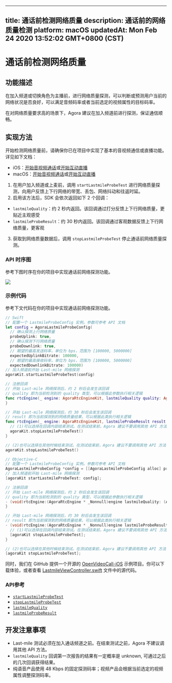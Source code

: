 
---
title: 通话前检测网络质量
description: 通话前的网络质量检测
platform: macOS
updatedAt: Mon Feb 24 2020 13:52:02 GMT+0800 (CST)
---
# 通话前检测网络质量
## 功能描述

在加入频道或切换角色为主播前，进行网络质量探测，可以判断或预测用户当前的网络状况是否良好，可以满足音频码率或者当前选定的视频属性的目标码率。

在对网络质量要求高的场景下，Agora 建议在加入频道前进行探测，保证通信顺畅。

## 实现方法

开始检测网络质量前，请确保你已在项目中实现了基本的音视频通信或直播功能。详见如下文档：
- iOS：[开始音视频通话](../../cn/Video/start_call_ios.md)或[开始互动直播](../../cn/Video/start_live_ios.md)
- macOS：[开始音视频通话](../../cn/Video/start_call_mac.md)或[开始互动直播](../../cn/Video/start_live_mac.md)

1. 在用户加入频道或上麦前，调用 `startLastmileProbeTest` 进行网络质量探测，向用户反馈上下行网络的带宽、丢包、网络抖动和往返时延。
2. 启用该方法后，SDK 会依次返回如下 2 个回调：
- `lastmileQuality`：约 2 秒内返回。该回调通过打分反馈上下行网络质量，更贴近主观感受
- `lastmileProbeResult`：约 30 秒内返回。该回调通过客观数据反馈上下行网络质量，更客观
3. 获取到网络质量数据后，调用 `stopLastmileProbeTest` 停止通话前网络质量探测。

### API 时序图

参考下图时序在你的项目中实现通话前网络探测功能。

![](https://web-cdn.agora.io/docs-files/1569465210614)

### 示例代码

参考下文代码在你的项目中实现通话前网络探测功能。

```swift
// Swift
// 配置一个 LastmileProbeConfig 实例。参数可参考 API 文档
let config = AgoraLastmileProbeConfig(
  // 确认探测上行网络质量
  probeUplink: true, 
  // 确认探测下行网络质量
  probeDownlink: true,
  // 期望的最高发送码率，单位为 bps，范围为 [100000, 5000000]
  expectedUplinkBitrate: 100000, 
  // 期望的最高接收码率，单位为 bps，范围为 [100000, 5000000]
  expectedDownlinkBitrate: 100000)
// 加入频道前开始 Last-mile 网络探测
agoraKit.startLastmileProbeTest(config)

// 注册回调
// 开始 Last-mile 网络探测后，约 2 秒后会发生该回调
// quality 即为当前检测到的 quality 类型，可以根据此参数执行相关逻辑
func rtcEngine(_ engine: AgoraRtcEngineKit, lastmileQuality quality: AgoraNetworkQuality) {
}

// 开始 Last-mile 网络探测后，约 30 秒后会发生该回调
// result 即为当前探测到的网络质量结果，可以根据此类执行相关逻辑
func rtcEngien(_ engine: AgoraRtcEngineKit, lastmileProbeResult result: AgoraLastmileProbeResult){
  // (1)可以选择在回调内部结束测试。在测试结束前，Agora 建议不要调用其他 API 方法
  agoraKit.stopLastmileProbeTest()  
}

// (2)也可以选择在其他时候结束测试。在测试结束前，Agora 建议不要调用其他 API 方法
agoraKit.stopLastmileProbeTest()
```

```objective-c
// Objective-C
// 配置一个 LastmileProbeConfig 实例。参数可参考 API 文档
AgoraLastmileProbeConfig *config = [[AgoraLastmileProbeConfig alloc] probeUplink: YES probeDownlink: YES expectedUplinkBitrate: 100000 expectedDownlinkBitrate: 100000];
// 加入频道前开始 Last-mile 网络探测
[agoraKit startLastmileProbeTest: config];

// 注册回调
// 开始 Last-mile 网络探测后，约 2 秒后会发生该回调
// quality 即为当前检测到的 quality 类型，可以根据此参数执行相关逻辑
- (void)rtcEngine:(AgoraRtcEngine * _Nonnull)engine lastmileQuality: (AgoraNetworkQuality)quality {
}

// 开始 Last-mile 网络探测后，约 30 秒后会发生该回调
// result 即为当前探测到的网络质量结果，可以根据此类执行相关逻辑
- (void)rtcEngine:(AgoraRtcEngine * _Nonnull)engine lastmileProbeResult: (AgoraLastmileProbeResult)result {
  // (1)可以选择在回调内部结束测试。在测试结束前，Agora 建议不要调用其他 API 方法
  [agoraKit stopLastmileProbeTest];
}

// (2)也可以选择在其他时候结束测试。在测试结束前，Agora 建议不要调用其他 API 方法
[agoraKit stopLastmileProbeTest];
```

同时，我们在 GitHub 提供一个开源的 [OpenVideoCall-iOS](https://github.com/AgoraIO/Basic-Video-Call/tree/master/Group-Video/OpenVideoCall-iOS) 示例项目。你可以下载体验，或者查看 [LastmileViewController.swift](https://github.com/AgoraIO/Basic-Video-Call/blob/master/Group-Video/OpenVideoCall-iOS/OpenVideoCall/LastmileViewController.swift) 文件中的源代码。

### API参考

- [`startLastmileProbeTest`](https://docs.agora.io/cn/Video/API%20Reference/oc/Classes/AgoraRtcEngineKit.html#//api/name/startLastmileProbeTest:)
- [`stopLastmileProbeTest`](https://docs.agora.io/cn/Video/API%20Reference/oc/Classes/AgoraRtcEngineKit.html#//api/name/stopLastmileProbeTest)
- [`lastmileQuality`](https://docs.agora.io/cn/Video/API%20Reference/oc/Protocols/AgoraRtcEngineDelegate.html#//api/name/rtcEngine:lastmileQuality:)
- [`lastmileProbeResult`](https://docs.agora.io/cn/Video/API%20Reference/oc/Protocols/AgoraRtcEngineDelegate.html#//api/name/rtcEngine:lastmileProbeTestResult:)

## 开发注意事项

- Last-mile 测试必须在加入通话频道之前。在结束测试之前，Agora 不建议调用其他 API 方法。
- `lastmileQuality` 回调第一次报告的结果有一定概率是 unknown, 可通过之后的几次回调获得结果。
- 纯语音产品使用 48 Kbps 的固定探测码率；视频产品会根据当前选定的视频属性调整探测码率。
